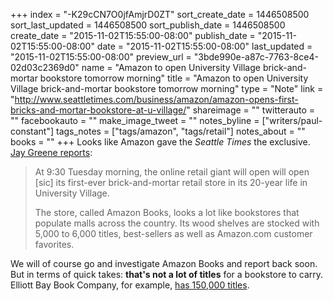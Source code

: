 +++
index = "-K29cCN7O0jfAmjrD0ZT"
sort_create_date = 1446508500
sort_last_updated = 1446508500
sort_publish_date = 1446508500
create_date = "2015-11-02T15:55:00-08:00"
publish_date = "2015-11-02T15:55:00-08:00"
date = "2015-11-02T15:55:00-08:00"
last_updated = "2015-11-02T15:55:00-08:00"
preview_url = "3bde990e-a87c-7763-8ce4-02d03c2369d0"
name = "Amazon to open University Village brick-and-mortar bookstore tomorrow morning"
title = "Amazon to open University Village brick-and-mortar bookstore tomorrow morning"
type = "Note"
link = "http://www.seattletimes.com/business/amazon/amazon-opens-first-bricks-and-mortar-bookstore-at-u-village/"
shareimage = ""
twitterauto = ""
facebookauto = ""
make_image_tweet = ""
notes_byline = ["writers/paul-constant"]
tags_notes = ["tags/amazon", "tags/retail"]
notes_about = ""
books = ""
+++
Looks like Amazon gave the *Seattle Times* the exclusive. [Jay Greene reports](http://www.seattletimes.com/business/amazon/amazon-opens-first-bricks-and-mortar-bookstore-at-u-village/):

<blockquote><p>At 9:30 Tuesday morning, the online retail giant will open will open [sic] its first-ever brick-and-mortar retail store in its 20-year life in University Village.</p>

<p>The store, called Amazon Books, looks a lot like bookstores that populate malls across the country. Its wood shelves are stocked with 5,000 to 6,000 titles, best-sellers as well as Amazon.com customer favorites.</p></blockquote>

We will of course go and investigate Amazon Books and report back soon. But in terms of quick takes: **that's not a lot of titles** for a bookstore to carry. Elliott Bay Book Company, for example, [has 150,000 titles](http://www.elliottbaybook.com/node/about). 